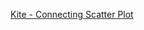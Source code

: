 [Kite - Connecting Scatter Plot](https://kite.com/python/answers/how-to-make-a-connected-scatter-plot-in-matplotlib-in-python)
